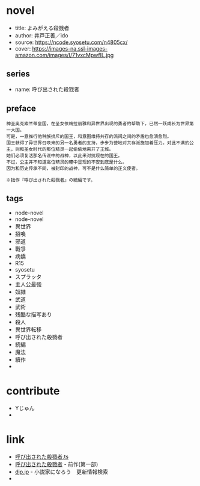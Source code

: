 
# novel

- title: よみがえる殺戮者
- author: 井戸正善／ido
- source: https://ncode.syosetu.com/n4805cx/
- cover: https://images-na.ssl-images-amazon.com/images/I/71vxcMpwfIL.jpg

## series

- name: 呼び出された殺戮者

## preface

```
神圣奥克索兰蒂皇国，在圣女依梅拉丽雅和异世界出现的勇者的帮助下，已然一跃成长为世界第一大国。  
可是，一意推行他种族排斥的国王，和意图维持共存的派阀之间的矛盾也愈演愈烈。  
国王获得了异世界召唤来的另一名勇者的支持，步步为营地对共存派施加着压力。对此不满的公主，则和圣女时代的那位精灵一起偷偷地离开了王城。  
她们必须复活那名传说中的战神，以此来对抗现在的国王。  
不过，公主并不知道高位精灵的瞳中显现的不安到底是什么。  
因为和历史传承不同，被封印的战神，可不是什么简单的正义使者。

※拙作『呼び出された殺戮者』の続編です。
```

## tags

- node-novel
- node-novel
- 異世界
- 招喚
- 邪道
- 戰爭
- 病嬌
- R15
- syosetu
- スプラッタ
- 主人公最強
- 奴隷
- 武道
- 武術
- 残酷な描写あり
- 殺人
- 異世界転移
- 呼び出された殺戮者
- 続編
- 魔法
- 續作
- 

# contribute

- Yじゅん
- 

# link

- [呼び出された殺戮者.ts](https://github.com/bluelovers/node-novel/blob/master/lib/locales/%E5%91%BC%E3%81%B3%E5%87%BA%E3%81%95%E3%82%8C%E3%81%9F%E6%AE%BA%E6%88%AE%E8%80%85.ts)
- [呼び出された殺戮者](../呼び出された殺戮者) - 前作(第一部)
- [dip.jp](https://narou.dip.jp/search.php?text=n4805cx&novel=all&genre=all&new_genre=all&length=0&down=0&up=100) - 小説家になろう　更新情報検索
- 
